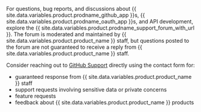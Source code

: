 For questions, bug reports, and discussions about {{ site.data.variables.product.prodname_github_app }}s,  {{ site.data.variables.product.prodname_oauth_app }}s, and API development, explore the  {{ site.data.variables.product.prodname_support_forum_with_url }}. The forum is moderated and maintained by {{ site.data.variables.product.product_name }} staff, but questions posted to the forum are not guaranteed to receive a reply from {{ site.data.variables.product.product_name }} staff.

Consider reaching out to [GitHub Support](https://github.com/contact) directly using the contact form for:
  - guaranteed response from {{ site.data.variables.product.product_name }} staff
  - support requests involving sensitive data or private concerns
  - feature requests
  - feedback about {{ site.data.variables.product.product_name }} products
